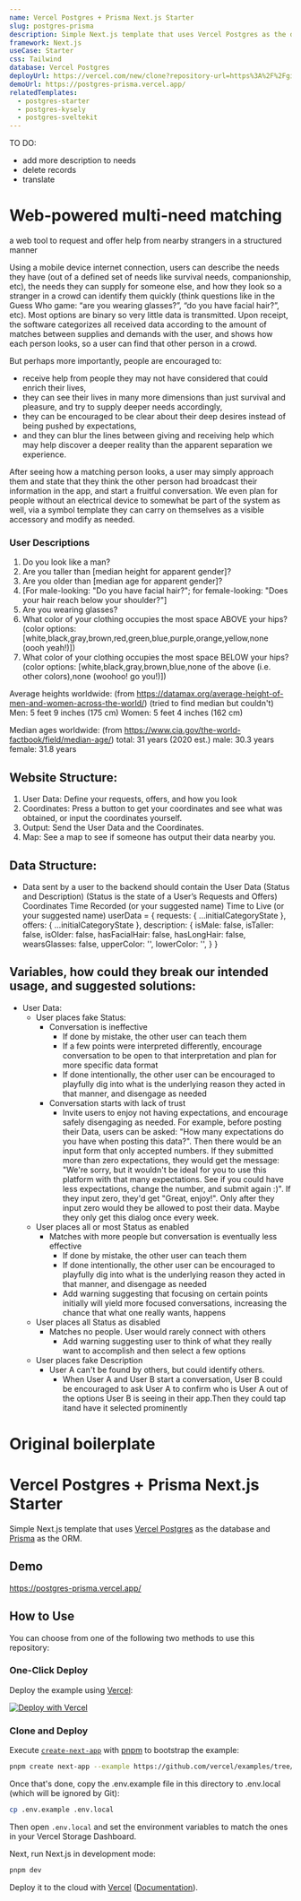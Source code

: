 ```yaml
---
name: Vercel Postgres + Prisma Next.js Starter
slug: postgres-prisma
description: Simple Next.js template that uses Vercel Postgres as the database and Prisma as the ORM.
framework: Next.js
useCase: Starter
css: Tailwind
database: Vercel Postgres
deployUrl: https://vercel.com/new/clone?repository-url=https%3A%2F%2Fgithub.com%2Fvercel%2Fexamples%2Ftree%2Fmain%2Fstorage%2Fpostgres-prisma&project-name=postgres-prisma&repository-name=postgres-prisma&demo-title=Vercel%20Postgres%20%2B%20Prisma%20Next.js%20Starter&demo-description=Simple%20Next.js%20template%20that%20uses%20Vercel%20Postgres%20as%20the%20database%20and%20Prisma%20as%20the%20ORM.&demo-url=https%3A%2F%2Fpostgres-prisma.vercel.app%2F&demo-image=https%3A%2F%2Fpostgres-prisma.vercel.app%2Fopengraph-image.png&stores=%5B%7B"type"%3A"postgres"%7D%5D
demoUrl: https://postgres-prisma.vercel.app/
relatedTemplates:
  - postgres-starter
  - postgres-kysely
  - postgres-sveltekit
---
```


TO DO:
- add more description to needs
- delete records
- translate

# Web-powered multi-need matching

a web tool to request and offer help from nearby strangers in a structured manner

Using a mobile device internet connection, users can describe the needs they have (out of a defined set of needs like survival needs, companionship, etc), the needs they can supply for someone else, and how they look so a stranger in a crowd can identify them quickly (think questions like in the Guess Who game: “are you wearing glasses?”, “do you have facial hair?”, etc). Most options are binary so very little data is transmitted. Upon receipt, the software categorizes all received data according to the amount of matches between supplies and demands with the user, and shows how each person looks, so a user can find that other person in a crowd. 

But perhaps more importantly, people are encouraged to:
- receive help from people they may not have considered that could enrich their lives, 
- they can see their lives in many more dimensions than just survival and pleasure, and try to supply deeper needs accordingly,
- they can be encouraged to be clear about their deep desires instead of being pushed by expectations, 
- and they can blur the lines between giving and receiving help which may help discover a deeper reality than the apparent separation we experience.

After seeing how a matching person looks, a user may simply approach them and state that they think the other person had broadcast their information in the app, and start a fruitful conversation. We even plan for people without an electrical device to somewhat be part of the system as well, via a symbol template they can carry on themselves as a visible accessory and modify as needed.

### User Descriptions
1. Do you look like a man?
2. Are you taller than [median height for apparent gender]?
3. Are you older than [median age for apparent gender]?
4. [For male-looking: "Do you have facial hair?"; for female-looking: "Does your hair reach below your shoulder?"]
5. Are you wearing glasses?
6. What color of your clothing occupies the most space ABOVE your hips? (color options: [white,black,gray,brown,red,green,blue,purple,orange,yellow,none (oooh yeah!)])
7. What color of your clothing occupies the most space BELOW your hips? (color options: [white,black,gray,brown,blue,none of the above (i.e. other colors),none (woohoo! go you!)])

Average heights worldwide: (from https://datamax.org/average-height-of-men-and-women-across-the-world/) (tried to find median but couldn't)
Men: 5 feet 9 inches (175 cm)
Women: 5 feet 4 inches (162 cm)

Median ages worldwide: (from https://www.cia.gov/the-world-factbook/field/median-age/)
total: 31 years (2020 est.)
male: 30.3 years
female: 31.8 years

## Website Structure:
1. User Data: Define your requests, offers, and how you look
2. Coordinates: Press a button to get your coordinates and see what was obtained, or input the coordinates yourself.
3. Output: Send the User Data and the Coordinates.
4. Map: See a map to see if someone has output their data nearby you.

## Data Structure:
- Data sent by a user to the backend should contain the 
User Data (Status and Description) (Status is the state of a User’s Requests and Offers)
Coordinates
Time Recorded (or your suggested name)
Time to Live (or your suggested name)
userData = {
    requests: { ...initialCategoryState },
    offers: { ...initialCategoryState },
    description: {
      isMale: false,
      isTaller: false,
      isOlder: false,
      hasFacialHair: false,
      hasLongHair: false,
      wearsGlasses: false,
      upperColor: '',
      lowerColor: '',
    }
}


## Variables, how could they break our intended usage, and suggested solutions:
- User Data:
	- User places fake Status: 
		- Conversation is ineffective
			- If done by mistake, the other user can teach them
			- If a few points were interpreted differently, encourage conversation to be open to that interpretation and plan for more specific data format
			- If done intentionally, the other user can be encouraged to playfully dig into what is the underlying reason they acted in that manner, and disengage as needed
		- Conversation starts with lack of trust
			- Invite users to enjoy not having expectations, and encourage safely disengaging as needed. For example, before posting their Data, users can be asked: "How many expectations do you have when posting this data?". Then there would be an input form that only accepted numbers. If they submitted more than zero expectations, they would get the message: "We're sorry, but it wouldn't be ideal for you to use this platform with that many expectations. See if you could have less expectations, change the number, and submit again :)". If they input zero, they'd get "Great, enjoy!". Only after they input zero would they be allowed to post their data. Maybe they only get this dialog once every week.
	- User places all or most Status as enabled
		- Matches with more people but conversation is eventually less effective
			- If done by mistake, the other user can teach them
			- If done intentionally, the other user can be encouraged to playfully dig into what is the underlying reason they acted in that manner, and disengage as needed
			- Add warning suggesting that focusing on certain points initially will yield more focused conversations, increasing the chance that what one really wants, happens
	- User places all Status as disabled
		- Matches no people. User would rarely connect with others
			- Add warning suggesting user to think of what they really want to accomplish and then select a few options
	- User places fake Description
		- User A can't be found by others, but could identify others.
			- When User A and User B start a conversation, User B could be encouraged to ask User A to confirm who is User A out of the options User B is seeing in their app.Then they could tap itand have it selected prominently

# Original boilerplate

# Vercel Postgres + Prisma Next.js Starter

Simple Next.js template that uses [Vercel Postgres](https://vercel.com/postgres) as the database and [Prisma](https://prisma.io/) as the ORM.

## Demo

https://postgres-prisma.vercel.app/

## How to Use

You can choose from one of the following two methods to use this repository:

### One-Click Deploy

Deploy the example using [Vercel](https://vercel.com?utm_source=github&utm_medium=readme&utm_campaign=vercel-examples):

[![Deploy with Vercel](https://vercel.com/button)](https://vercel.com/new/clone?repository-url=https%3A%2F%2Fgithub.com%2Fvercel%2Fexamples%2Ftree%2Fmain%2Fstorage%2Fpostgres-prisma&project-name=postgres-prisma&repository-name=postgres-prisma&demo-title=Vercel%20Postgres%20%2B%20Prisma%20Next.js%20Starter&demo-description=Simple%20Next.js%20template%20that%20uses%20Vercel%20Postgres%20as%20the%20database%20and%20Prisma%20as%20the%20ORM.&demo-url=https%3A%2F%2Fpostgres-prisma.vercel.app%2F&demo-image=https%3A%2F%2Fpostgres-prisma.vercel.app%2Fopengraph-image.png&stores=%5B%7B"type"%3A"postgres"%7D%5D)

### Clone and Deploy

Execute [`create-next-app`](https://github.com/vercel/next.js/tree/canary/packages/create-next-app) with [pnpm](https://pnpm.io/installation) to bootstrap the example:

```bash
pnpm create next-app --example https://github.com/vercel/examples/tree/main/storage/postgres-prisma
```

Once that's done, copy the .env.example file in this directory to .env.local (which will be ignored by Git):

```bash
cp .env.example .env.local
```

Then open `.env.local` and set the environment variables to match the ones in your Vercel Storage Dashboard.

Next, run Next.js in development mode:

```bash
pnpm dev
```

Deploy it to the cloud with [Vercel](https://vercel.com/new?utm_source=github&utm_medium=readme&utm_campaign=vercel-examples) ([Documentation](https://nextjs.org/docs/deployment)).
